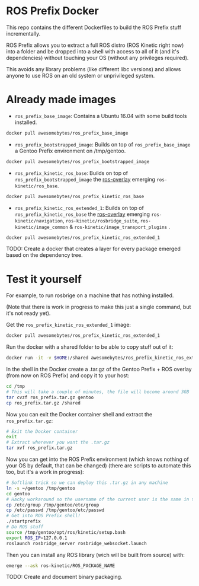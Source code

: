 # ROS Prefix Docker
This repo contains the different Dockerfiles to build the ROS Prefix stuff incrementally.

ROS Prefix allows you to extract a full ROS distro (ROS Kinetic right now) into a folder and be dropped into a shell with access to all of it (and it's dependencies) without touching your OS (without any privileges required).

This avoids any library problems (like different libc versions) and allows anyone to use ROS on an old system or unprivileged system.

# Already made images
* `ros_prefix_base_image`: Contains a Ubuntu 16.04 with some build tools installed.
```bash
docker pull awesomebytes/ros_prefix_base_image
```

* `ros_prefix_bootstrapped_image`: Builds on top of `ros_prefix_base_image` a Gentoo Prefix environment on /tmp/gentoo.
```bash
docker pull awesomebytes/ros_prefix_bootstrapped_image
```

* `ros_prefix_kinetic_ros_base`: Builds on top of `ros_prefix_bootstrapped_image` the [ros-overlay](https://github.com/ros/ros-overlay) emerging `ros-kinetic/ros_base`.
```bash
docker pull awesomebytes/ros_prefix_kinetic_ros_base
```

* `ros_prefix_kinetic_ros_extended_1`: Builds on top of `ros_prefix_kinetic_ros_base` the [ros-overlay]() emerging `ros-kinetic/navigation`, `ros-kinetic/rosbridge_suite`, `ros-kinetic/image_common` & `ros-kinetic/image_transport_plugins` .
```bash
docker pull awesomebytes/ros_prefix_kinetic_ros_extended_1
```


TODO: Create a docker that creates a layer for every package emerged based on the dependency tree.

# Test it yourself
For example, to run rosbrige on a machine that has nothing installed.

(Note that there is work in progress to make this just a single command, but it's not ready yet).

Get the `ros_prefix_kinetic_ros_extended_1` image:

```bash
docker pull awesomebytes/ros_prefix_kinetic_ros_extended_1
```

Run the docker with a shared folder to be able to copy stuff out of it:
```bash
docker run -it -v $HOME:/shared awesomebytes/ros_prefix_kinetic_ros_extended_1
```

In the shell in the Docker create a .tar.gz of the Gentoo Prefix + ROS overlay (from now on ROS Prefix) and copy it to your host:
```bash
cd /tmp
# This will take a couple of minutes, the file will become around 3GB
tar cvzf ros_prefix.tar.gz gentoo
cp ros_prefix.tar.gz /shared
```

Now you can exit the Docker container shell and extract the `ros_prefix.tar.gz`:
```bash
# Exit the Docker container
exit
# Extract wherever you want the .tar.gz
tar xvf ros_prefix.tar.gz
```

Now you can get into the ROS Prefix environment (which knows nothing of your OS by default, that can be changed) (there are scripts to automate this too, but it's a work in progress):
```bash
# Softlink trick so we can deploy this .tar.gz in any machine
ln -s ~/gentoo /tmp/gentoo
cd gentoo
# Hacky workaround so the username of the current user is the same in the Gentoo Prefix
cp /etc/group /tmp/gentoo/etc/group
cp /etc/passwd /tmp/gentoo/etc/passwd
# Get into ROS Prefix shell!
./startprefix
# Do ROS stuff
source /tmp/gentoo/opt/ros/kinetic/setup.bash
export ROS_IP=127.0.0.1
roslaunch rosbridge_server rosbridge_websocket.launch
```

Then you can install any ROS library (wich will be built from source) with:
```bash
emerge --ask ros-kinetic/ROS_PACKAGE_NAME
```

TODO: Create and document binary packaging.